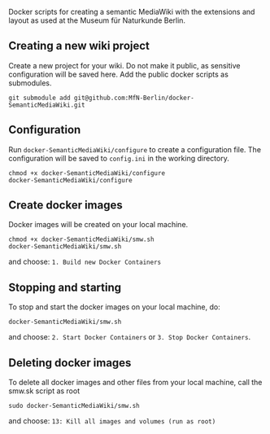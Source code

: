 Docker scripts for creating a semantic MediaWiki with the extensions and layout as used at the Museum für Naturkunde Berlin.

## Creating a new wiki project
Create a new project for your wiki. Do not make it public, as sensitive configuration will be saved here. Add the public docker scripts as submodules.
```
git submodule add git@github.com:MfN-Berlin/docker-SemanticMediaWiki.git
```

## Configuration
Run ```docker-SemanticMediaWiki/configure``` to create a configuration file.
The configuration will be saved to ```config.ini``` in the working directory.
```
chmod +x docker-SemanticMediaWiki/configure
docker-SemanticMediaWiki/configure
```

## Create docker images
Docker images will be created on your local machine.
```
chmod +x docker-SemanticMediaWiki/smw.sh
docker-SemanticMediaWiki/smw.sh
```
and choose: ```1. Build new Docker Containers```

## Stopping and starting
To stop and start the docker images on your local machine, do:
```
docker-SemanticMediaWiki/smw.sh
```
and choose: ```2. Start Docker Containers``` or ```3. Stop Docker Containers```.

## Deleting docker images
To delete all docker images and other files from your local machine, call the smw.sk script as root
```
sudo docker-SemanticMediaWiki/smw.sh
```
and choose: ```13: Kill all images and volumes (run as root)```

